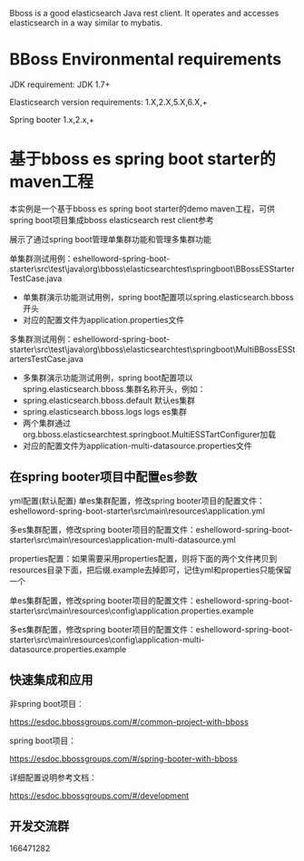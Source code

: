 Bboss is a good elasticsearch Java rest client. It operates and accesses elasticsearch in a way similar to mybatis.

# BBoss Environmental requirements

JDK requirement: JDK 1.7+

Elasticsearch version requirements: 1.X,2.X,5.X,6.X,+

Spring booter 1.x,2.x,+
# 基于bboss es spring boot starter的maven工程
本实例是一个基于bboss es spring boot starter的demo maven工程，可供spring boot项目集成bboss elasticsearch rest client参考

展示了通过spring boot管理单集群功能和管理多集群功能

单集群测试用例：eshelloword-spring-boot-starter\src\test\java\org\bboss\elasticsearchtest\springboot\BBossESStarterTestCase.java
 * 单集群演示功能测试用例，spring boot配置项以spring.elasticsearch.bboss开头
 * 对应的配置文件为application.properties文件
 
多集群测试用例：eshelloword-spring-boot-starter\src\test\java\org\bboss\elasticsearchtest\springboot\MultiBBossESStartersTestCase.java
 * 多集群演示功能测试用例，spring boot配置项以spring.elasticsearch.bboss.集群名称开头，例如：
 * spring.elasticsearch.bboss.default 默认es集群
 * spring.elasticsearch.bboss.logs  logs es集群
 * 两个集群通过 org.bboss.elasticsearchtest.springboot.MultiESSTartConfigurer加载
 * 对应的配置文件为application-multi-datasource.properties文件


## 在spring booter项目中配置es参数
yml配置(默认配置)
单es集群配置，修改spring booter项目的配置文件：eshelloword-spring-boot-starter\src\main\resources\application.yml

多es集群配置，修改spring booter项目的配置文件：eshelloword-spring-boot-starter\src\main\resources\application-multi-datasource.yml

properties配置：如果需要采用properties配置，则将下面的两个文件拷贝到resources目录下面，把后缀.example去掉即可，记住yml和properties只能保留一个

单es集群配置，修改spring booter项目的配置文件：eshelloword-spring-boot-starter\src\main\resources\config\application.properties.example

多es集群配置，修改spring booter项目的配置文件：eshelloword-spring-boot-starter\src\main\resources\config\application-multi-datasource.properties.example

## 快速集成和应用 

非spring boot项目：

https://esdoc.bbossgroups.com/#/common-project-with-bboss

spring boot项目：

https://esdoc.bbossgroups.com/#/spring-booter-with-bboss

详细配置说明参考文档：

https://esdoc.bbossgroups.com/#/development

## 开发交流群
166471282
  